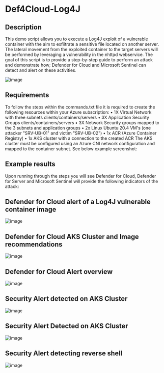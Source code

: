 # Def4Cloud-Log4J

Description
-----------

This demo script allows you to execute a Log4J exploit of a vulnerable container with the aim to exfiltrate a sensitive file located on another server. The lateral movement from the exploited container to the target servers will be performed by leveraging a vulnerability in the nhttpd webservice.
The goal of this script is to provide a step-by-step guide to perform an attack and demonstrate how; Defender for Cloud and Microsoft Sentinel can detect and alert on these activities.

![image](https://user-images.githubusercontent.com/9025598/148650778-d15ccfe4-40cf-42fc-a9d3-4526bf1235ec.png)

Requirements
------------
To follow the steps within the commands.txt file it is required to create the following resources within your Azure subscription:
•	1X Virtual Network with three subnets clients/containers/servers
•	3X Application Security Groups clients/containers/servers
•	3X Network Security groups mapped to the 3 subnets and application groups
•	2x Linux Ubuntu 20.4 VM's (one attacker "SRV-UB-01" and victim "SRV-UB-02")
•	1x ACR (Azure Container Registry)
•	1x AKS cluster with a connection to the created ACR
The AKS cluster must be configured using an Azure CNI network configuration and mapped to the container subnet. See below example screenshot:



Example results
---------------
Upon running through the steps you will see Defender for Cloud, Defender for Server and Microsoft Sentinel will provide the following indicators of the attack:

Defender for Cloud alert of a Log4J vulnerable container image
--------------------------------------------------------------

![image](https://user-images.githubusercontent.com/9025598/148591135-a94a39d0-9f23-4d8f-83a0-4d9a3cd6a1f1.png)

Defender for Cloud AKS Cluster and Image recommendations
---------------------------------------------------------

![image](https://user-images.githubusercontent.com/9025598/148594118-9d41c061-7611-4ccd-8742-89c0e2f12659.png)


Defender for Cloud Alert overview
----------------------------------

![image](https://user-images.githubusercontent.com/9025598/148595038-1fea7398-9813-4960-acca-4ffd80105b25.png)

Security Alert detected on AKS Cluster
---------------------------------------
![image](https://user-images.githubusercontent.com/9025598/148595407-ec035078-b211-496f-ab57-ca95a7065b13.png)

Security Alert Detected on AKS Cluster
--------------------------------------

![image](https://user-images.githubusercontent.com/9025598/148595609-8c01ffab-69b7-42d9-a5d7-386e287e0651.png)

Security Alert detecting reverse shell
--------------------------------------

![image](https://user-images.githubusercontent.com/9025598/148595822-056ce0bd-97f6-4c93-afee-70cb733d639e.png)





